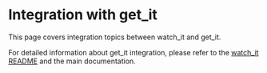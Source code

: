 # Integration with get_it

This page covers integration topics between watch_it and get_it.

For detailed information about get_it integration, please refer to the [watch_it README](https://pub.dev/packages/watch_it) and the main documentation.
